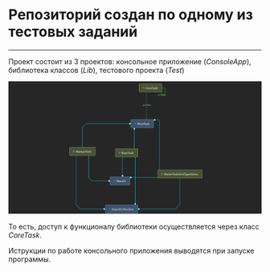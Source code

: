  # Репозиторий создан по одному из тестовых заданий
 ***
Проект состоит из 3 проектов: консольное приложение (_ConsoleApp_), библиотека классов (_Lib_), тестового проекта (_Test_)

![Alt-текст](ReadmeResourse/Lib.png)

То есть, доступ к функционалу библиотеки осуществляется через класс _CoreTask_.

Иструкции по работе консольного приложения выводятся при запуске программы.